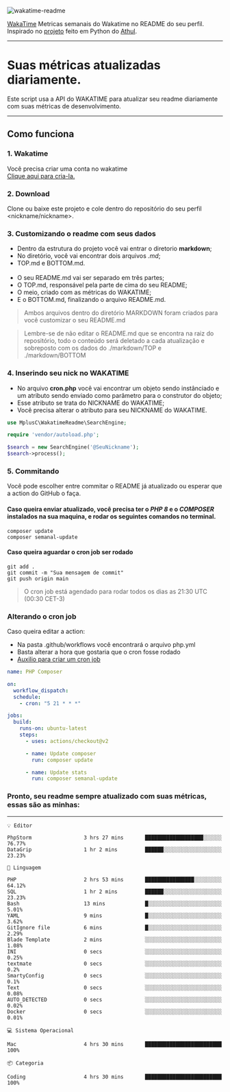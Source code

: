 ![wakatime-readme](https://socialify.git.ci/bymatheus/wakatime-readme/image?description=1&descriptionEditable=M%C3%A9tricas%20semanais%20do%20Wakatime%20no%20seu%20README%20de%20perfil.&font=KoHo&forks=1&language=1&owner=1&pattern=Signal&stargazers=1&theme=Dark)

[WakaTime](https://wakatime.com) Metricas semanais do Wakatime no README do seu perfil. <br>
Inspirado no [projeto](https://github.com/athul/waka-readme) feito em Python do [Athul](https://github.com/athul).
___

# Suas métricas atualizadas diariamente.
Este script usa a API do WAKATIME para atualizar seu readme diariamente com suas métricas de desenvolvimento.

___

## Como funciona

### 1. Wakatime
Você precisa criar uma conta no wakatime <br>
[Clique aqui para cria-la.](https://wakatime.com) 

### 2. Download
Clone ou baixe este projeto e cole dentro do repositório do seu perfil <nickname/nickname>.

### 3. Customizando o readme com seus dados
- Dentro da estrutura do projeto você vai entrar o diretorio **markdown**;  
- No diretório, você vai encontrar dois arquivos *.md*;
- TOP.md e BOTTOM.md.
<br><br>
- O seu README.md vai ser separado em três partes; 
- O TOP.md, responsável pela parte de cima do seu README;
- O meio, criado com as métricas do WAKATIME;
- E o BOTTOM.md, finalizando o arquivo README.md.<br>

> Ambos arquivos dentro do diretório MARKDOWN foram criados para você customizar o seu README.md

> Lembre-se de não editar o README.md que se encontra na raiz do repositório, todo o conteúdo será deletado a cada atualização e sobreposto com os dados do ./markdown/TOP e ./markdown/BOTTOM

### 4. Inserindo seu nick no WAKATIME
- No arquivo **cron.php** você vai encontrar um objeto sendo instânciado e um atributo sendo enviado como parâmetro para o construtor do objeto;
- Esse atributo se trata do NICKNAME do WAKATIME;
- Você precisa alterar o atributo para seu NICKNAME do WAKATIME.

```php
use MplusC\WakatimeReadme\SearchEngine;

require 'vendor/autoload.php';

$search = new SearchEngine('@SeuNickname');
$search->process();
```

### 5. Commitando
Você pode escolher entre commitar o README já atualizado ou esperar que a action do GitHub o faça. <br>

#### Caso queira enviar atualizado, você precisa ter o *PHP 8* e o *COMPOSER* instalados na sua maquina, e rodar os seguintes comandos no terminal.
```composer
composer update
composer semanal-update 
```

#### Caso queira aguardar o cron job ser rodado 
```git 
git add .
git commit -m "Sua mensagem de commit"
git push origin main
```

>O cron job está agendado para rodar todos os dias as 21:30 UTC (00:30 CET-3) 

### Alterando o cron job
Caso queira editar a action:

- Na pasta .github/workflows você encontrará o arquivo php.yml
- Basta alterar a hora que gostaria que o cron fosse rodado
- [Auxilio para criar um cron job](https://crontab.guru)

```yml
name: PHP Composer

on:
  workflow_dispatch:
  schedule:
    - cron: "5 21 * * *"

jobs:
  build:
    runs-on: ubuntu-latest
    steps:
      - uses: actions/checkout@v2

      - name: Update composer
        run: composer update

      - name: Update stats
        run: composer semanal-update
```

### Pronto, seu readme sempre atualizado com suas métricas, essas são as minhas:

___
```text
💡 Editor

PhpStorm                 3 hrs 27 mins       ███████████████████░░░░░░     76.77%
DataGrip                 1 hr 2 mins         ██████░░░░░░░░░░░░░░░░░░░     23.23%
```
```text
💬 Linguagem

PHP                      2 hrs 53 mins       ████████████████░░░░░░░░░     64.12%
SQL                      1 hr 2 mins         ██████░░░░░░░░░░░░░░░░░░░     23.23%
Bash                     13 mins             █░░░░░░░░░░░░░░░░░░░░░░░░      5.01%
YAML                     9 mins              █░░░░░░░░░░░░░░░░░░░░░░░░      3.62%
GitIgnore file           6 mins              █░░░░░░░░░░░░░░░░░░░░░░░░      2.29%
Blade Template           2 mins              ░░░░░░░░░░░░░░░░░░░░░░░░░      1.08%
INI                      0 secs              ░░░░░░░░░░░░░░░░░░░░░░░░░      0.25%
textmate                 0 secs              ░░░░░░░░░░░░░░░░░░░░░░░░░       0.2%
SmartyConfig             0 secs              ░░░░░░░░░░░░░░░░░░░░░░░░░       0.1%
Text                     0 secs              ░░░░░░░░░░░░░░░░░░░░░░░░░      0.08%
AUTO_DETECTED            0 secs              ░░░░░░░░░░░░░░░░░░░░░░░░░      0.02%
Docker                   0 secs              ░░░░░░░░░░░░░░░░░░░░░░░░░      0.01%
```
```text
💻 Sistema Operacional

Mac                      4 hrs 30 mins       █████████████████████████       100%
```
```text
📦 Categoria

Coding                   4 hrs 30 mins       █████████████████████████       100%
```
